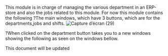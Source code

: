 This module is in charge of managing the various department in an ERP-store and also the jobs related to this module.
For now this module contains the following
?The main windows, which have 3 buttons, which are for the departments,jobs and shifts.
![Capture d’écran (29)](https://user-images.githubusercontent.com/75366612/204422244-616395af-c2f8-4479-9004-54a545df2d39.png)



?When clicked on the department button takes you to a new windows showing the following as seen on the windows bellow.



This document will be updated
